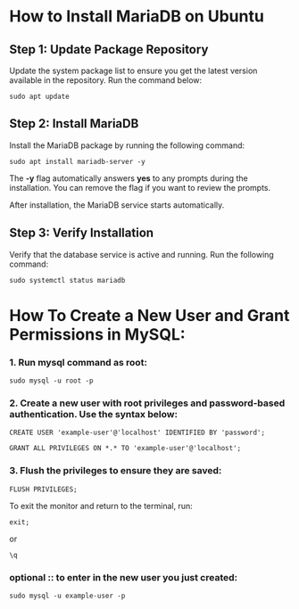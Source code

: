 # How to Install MariaDB on Ubuntu

## Step 1: Update Package Repository
Update the system package list to ensure you get the latest version available in the repository. Run the command below:

```
sudo apt update
```
## Step 2: Install MariaDB
Install the MariaDB package by running the following command:
```
sudo apt install mariadb-server -y
```

The **-y** flag automatically answers **yes** to any prompts during the installation. You can remove the flag if you want to review the prompts.

After installation, the MariaDB service starts automatically.

## Step 3: Verify Installation
Verify that the database service is active and running. Run the following command:
```
sudo systemctl status mariadb
```

# How To Create a New User and Grant Permissions in MySQL:
### 1. Run mysql command as root:
```
sudo mysql -u root -p
```
### 2. Create a new user with root privileges and password-based authentication. Use the syntax below:
```
CREATE USER 'example-user'@'localhost' IDENTIFIED BY 'password';
```
```
GRANT ALL PRIVILEGES ON *.* TO 'example-user'@'localhost';
```
### 3. Flush the privileges to ensure they are saved:
```
FLUSH PRIVILEGES;
```
To exit the monitor and return to the terminal, run:
```
exit;
```
or
```
\q
```

### optional :: to enter in the new user you just created:
```
sudo mysql -u example-user -p
```